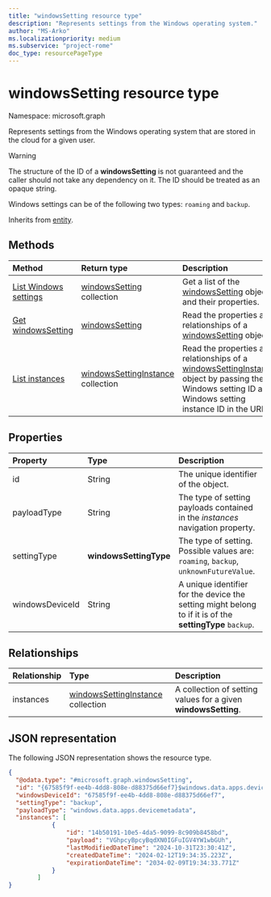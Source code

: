 ```yaml
---
title: "windowsSetting resource type"
description: "Represents settings from the Windows operating system."
author: "MS-Arko"
ms.localizationpriority: medium
ms.subservice: "project-rome"
doc_type: resourcePageType
---
```


# windowsSetting resource type

Namespace: microsoft.graph

Represents settings from the Windows operating system that are stored in the cloud for a given user.

> [!WARNING]
> The structure of the ID of a **windowsSetting** is not guaranteed and the caller should not take any dependency on it. The ID should be treated as an opaque string.

Windows settings can be of the following two types: `roaming` and `backup`.

Inherits from [entity](../resources/entity.md).

## Methods
|Method|Return type|Description|
|:---|:---|:---|
|[List Windows settings](../api/usersettings-list-windows.md)|[windowsSetting](../resources/windowssetting.md) collection|Get a list of the [windowsSetting](../resources/windowssetting.md) objects and their properties.|
|[Get windowsSetting](../api/windowssetting-get.md)|[windowsSetting](../resources/windowssetting.md)|Read the properties and relationships of a [windowsSetting](../resources/windowssetting.md) object.|
|[List instances](../api/windowssetting-list-instances.md)|[windowsSettingInstance](../resources/windowssettinginstance.md) collection|Read the properties and relationships of a [windowsSettingInstance](../resources/windowssettinginstance.md) object by passing the Windows setting ID and Windows setting instance ID in the URL.|

## Properties
|Property|Type|Description|
|:---|:---|:---|
|id|String|The unique identifier of the object.|
|payloadType|String|The type of setting payloads contained in the *instances* navigation property.|
|settingType|**windowsSettingType**|The type of setting. Possible values are: `roaming`, `backup`, `unknownFutureValue`.|
|windowsDeviceId|String|A unique identifier for the device the setting might belong to if it is of the **settingType** `backup`.|

## Relationships
|Relationship|Type|Description|
|:---|:---|:---|
|instances|[windowsSettingInstance](../resources/windowssettinginstance.md) collection|A collection of setting values for a given **windowsSetting**.|

## JSON representation
The following JSON representation shows the resource type.
<!-- {
  "blockType": "resource",
  "keyProperty": "id",
  "@odata.type": "microsoft.graph.windowsSetting",
  "baseType": "microsoft.graph.entity",
  "openType": false
}
-->
``` json
{
  "@odata.type": "#microsoft.graph.windowsSetting",
  "id": "{67585f9f-ee4b-4dd8-808e-d88375d66ef7}$windows.data.apps.devicemetadata",
  "windowsDeviceId": "67585f9f-ee4b-4dd8-808e-d88375d66ef7",
  "settingType": "backup",
  "payloadType": "windows.data.apps.devicemetadata",
  "instances": [
            {
                "id": "14b50191-10e5-4da5-9099-8c909b8458bd",
                "payload": "VGhpcyBpcyBqdXN0IGFuIGV4YW1wbGUh",
                "lastModifiedDateTime": "2024-10-31T23:30:41Z",
                "createdDateTime": "2024-02-12T19:34:35.223Z",
                "expirationDateTime": "2034-02-09T19:34:33.771Z"
            }
        ]
}
```

